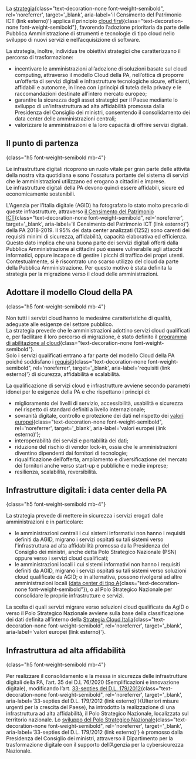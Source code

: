La [strategia](https://docs.italia.it/italia/cloud-italia/strategia-cloud-italia-docs/it/stabile/index.html){class="text-decoration-none font-weight-semibold", rel='noreferrer', target='\_blank', aria-label='il Censimento del Patrimonio ICT (link esterno)'} applica il principio [cloud first](/glossario/#cloud-first){class="text-decoration-none font-weight-semibold"},
favorendo l’adozione prioritaria da parte delle Pubblica Amministrazione di strumenti e tecnologie di tipo cloud nello sviluppo di nuovi servizi e nell’acquisizione di software.

La strategia, inoltre, individua tre obiettivi strategici che caratterizzano il percorso di trasformazione:

- incentivare le amministrazioni all’adozione di soluzioni basate sul cloud computing, attraverso il modello Cloud della PA, nell’ottica di proporre un’offerta di servizi digitali e infrastrutture tecnologiche sicure, efficienti, affidabili e autonome, in linea con i principi di tutela della privacy e le raccomandazioni destinate all’intero mercato europeo;
- garantire la sicurezza degli asset strategici per il Paese mediante lo sviluppo di un'infrastruttura ad alta affidabilità promossa dalla Presidenza del Consiglio dei ministri, consentendo il consolidamento dei data center delle amministrazioni centrali;
- valorizzare le amministrazioni e la loro capacità di offrire servizi digitali.

## Il punto di partenza
{class="h5 font-weight-semibold mb-4"}

Le infrastrutture digitali ricoprono un ruolo vitale per gran parte delle attività della nostra vita quotidiana e sono l'ossatura portante del sistema di servizi che le amministrazioni utilizzano ed erogano a cittadini e imprese.\
Le infrastrutture digitali della PA devono quindi essere affidabili, sicure ed economicamente sostenibili.

L'Agenzia per l'Italia digitale (AGID) ha fotografato lo stato molto precario di queste infrastrutture, attraverso
[il Censimento del Patrimonio ICT](https://censimentoict.italia.it/index.html){class="text-decoration-none font-weight-semibold", rel='noreferrer', target='\_blank', aria-label='il Censimento del Patrimonio ICT (link esterno)'}
della PA 2018-2019.
Il 95% dei data center analizzati (1252) sono carenti dei requisiti minimi di sicurezza, affidabilità, capacità elaborativa ed efficienza.
Questo dato implica che una buona parte dei servizi digitali offerti dalla Pubblica Amministrazione ai cittadini può essere vulnerabile agli attacchi informatici,
oppure incapace di gestire i picchi di traffico dei propri utenti.\
Contestualmente, si è riscontrato uno scarso utilizzo del cloud da parte della Pubblica Amministrazione. Per questo motivo è stata definita la strategia per la migrazione verso il cloud delle amministrazioni.

## Adottare il modello Cloud della PA
{class="h5 font-weight-semibold mb-4"}

Non tutti i servizi cloud hanno le medesime caratteristiche di qualità, adeguate alle esigenze del settore pubblico.\
La strategia prevede che le amministrazioni adottino servizi cloud qualificati e, per facilitare il loro percorso di migrazione, è stato definito il
[programma di abilitazione al cloud](/programma-abilitazione-cloud/){class="text-decoration-none font-weight-semibold"}.\
Solo i servizi qualificati entrano a far parte del modello Cloud della PA poiché soddisfano i
[requisiti](https://cloud-italia.readthedocs.io/projects/cloud-italia-circolari/it/latest/){class="text-decoration-none font-weight-semibold", rel='noreferrer', target='\_blank', aria-label='requisiti (link esterno)'}
di sicurezza, affidabilità e scalabilità.

La qualificazione di servizi cloud e infrastrutture avviene secondo parametri idonei per le esigenze della PA e che rispettano i principi di:

- miglioramento dei livelli di servizio, accessibilità, usabilità e sicurezza nel rispetto di standard definiti a livello internazionale;
- sovranità digitale, controllo e protezione dei dati nel rispetto dei
  [valori europei](https://ec.europa.eu/digital-single-market/en/news/towards-next-generation-cloud-europe){class="text-decoration-none font-weight-semibold", rel='noreferrer', target='\_blank', aria-label='valori europei (link esterno)'};
- interoperabilità dei servizi e portabilità dei dati;
- riduzione del rischio di vendor lock-in, ossia che le amministrazioni diventino dipendenti dai fornitori di tecnologie;
- riqualificazione dell’offerta, ampliamento e diversificazione del mercato dei fornitori anche verso start-up e pubbliche e medie imprese;
- resilienza, scalabilità, reversibilità.

## Infrastrutture digitali: i data center della PA
{class="h5 font-weight-semibold mb-4"}

La strategia prevede di mettere in sicurezza i servizi erogati dalle amministrazioni e in particolare:

- le amministrazioni centrali i cui sistemi informativi non hanno i requisiti definiti da AGID, migrano i servizi ospitati su tali sistemi verso l'infrastruttura ad alta affidabilità promossa dalla Presidenza del Consiglio dei ministri, anche detta Polo Strategico Nazionale (PSN) oppure verso i servizi cloud qualificati;
- le amministrazioni locali i cui sistemi informativi non hanno i requisiti definiti da AGID, migrano i servizi ospitati su tali sistemi verso soluzioni cloud qualificate da AGID; o in alternativa, possono rivolgersi ad altre amministrazioni locali ([data center di tipo A](/glossario/#data-center){class="text-decoration-none font-weight-semibold"}), o al Polo Strategico Nazionale per consolidare le proprie infrastrutture e servizi.

La scelta di quali servizi migrare verso soluzioni cloud qualificate da AgID o verso il Polo Strategico Nazionale avviene sulla base della classificazione dei dati definita all’interno della [Strategia Cloud Italia](https://innovazione.gov.it/notizie/articoli/cloud-italia-presentati-gli-indirizzi-strategici-per-la-pubblica-amministrazione/){class="text-decoration-none font-weight-semibold", rel='noreferrer', target='\_blank', aria-label='valori europei (link esterno)'}.

## Infrastruttura ad alta affidabilità
{class="h5 font-weight-semibold mb-4"}

Per realizzare il consolidamento e la messa in sicurezza delle infrastrutture digitali della PA, l’art. 35 del D.L 76/2020 (Semplificazioni e innovazione digitale), modificando l’art.
[33-septies del D.L. 179/2012](https://www.normattiva.it/uri-res/N2Ls?urn:nir:stato:decreto.legge:2012;179){class="text-decoration-none font-weight-semibold", rel='noreferrer', target='\_blank', aria-label='33-septies del D.L. 179/2012 (link esterno)'}(Ulteriori misure urgenti per la crescita del Paese), ha introdotto la realizzazione di una infrastruttura ad alta affidabilità, il Polo Strategico Nazionale, localizzata sul territorio nazionale. Lo [sviluppo del Polo Strategico Nazionale](https://innovazione.gov.it/dipartimento/focus/polo-strategico-nazionale/){class="text-decoration-none font-weight-semibold", rel='noreferrer', target='\_blank', aria-label='33-septies del D.L. 179/2012 (link esterno)'} è promosso dalla Presidenza del Consiglio dei ministri, attraverso il Dipartimento per la trasformazione digitale con il supporto dell’Agenzia per la cybersicurezza Nazionale.
